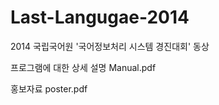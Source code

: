 Last-Langugae-2014
==================

2014 국립국어원 '국어정보처리 시스템 경진대회' 동상

프로그램에 대한 상세 설명
Manual.pdf

홍보자료
poster.pdf
